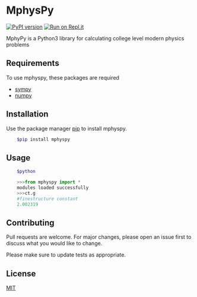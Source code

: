 # MphysPy

[![PyPI version](https://badge.fury.io/py/mphyspy.svg)](https://badge.fury.io/py/mphyspy)
[![Run on Repl.it](https://repl.it/badge/github/eunchan1001/mphyspy)](https://repl.it/github/eunchan1001/mphyspy)

MphyPy is a Python3 library for calculating college level modern physics problems

## Requirements

To use mphyspy, these packages are required

- [sympy](https://www.sympy.org/en/index.html)
- [numpy](https://numpy.org)

## Installation

Use the package manager [pip](https://pip.pypa.io/en/stable/) to install mphyspy.

```bash
    $pip install mphyspy
```
## Usage
```bash
    $python
```
```python
    >>>from mphyspy import *
    modules loaded successfully
    >>>ct.g
    #finestructure constant
    2.002319
```
## Contributing

Pull requests are welcome. For major changes, please open an issue first to discuss what you would like to change.

Please make sure to update tests as appropriate.

## License

[MIT](https://choosealicense.com/licenses/mit/)
